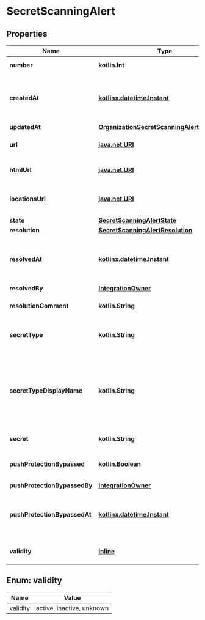 
# SecretScanningAlert

## Properties
Name | Type | Description | Notes
------------ | ------------- | ------------- | -------------
**number** | **kotlin.Int** | The security alert number. |  [optional] [readonly]
**createdAt** | [**kotlinx.datetime.Instant**](kotlinx.datetime.Instant.md) | The time that the alert was created in ISO 8601 format: &#x60;YYYY-MM-DDTHH:MM:SSZ&#x60;. |  [optional] [readonly]
**updatedAt** | [**OrganizationSecretScanningAlertUpdatedAt**](OrganizationSecretScanningAlertUpdatedAt.md) |  |  [optional]
**url** | [**java.net.URI**](java.net.URI.md) | The REST API URL of the alert resource. |  [optional] [readonly]
**htmlUrl** | [**java.net.URI**](java.net.URI.md) | The GitHub URL of the alert resource. |  [optional] [readonly]
**locationsUrl** | [**java.net.URI**](java.net.URI.md) | The REST API URL of the code locations for this alert. |  [optional]
**state** | [**SecretScanningAlertState**](SecretScanningAlertState.md) |  |  [optional]
**resolution** | [**SecretScanningAlertResolution**](SecretScanningAlertResolution.md) |  |  [optional]
**resolvedAt** | [**kotlinx.datetime.Instant**](kotlinx.datetime.Instant.md) | The time that the alert was resolved in ISO 8601 format: &#x60;YYYY-MM-DDTHH:MM:SSZ&#x60;. |  [optional]
**resolvedBy** | [**IntegrationOwner**](IntegrationOwner.md) |  |  [optional]
**resolutionComment** | **kotlin.String** | An optional comment to resolve an alert. |  [optional]
**secretType** | **kotlin.String** | The type of secret that secret scanning detected. |  [optional]
**secretTypeDisplayName** | **kotlin.String** | User-friendly name for the detected secret, matching the &#x60;secret_type&#x60;. For a list of built-in patterns, see \&quot;[Secret scanning patterns](https://docs.github.com/code-security/secret-scanning/secret-scanning-patterns#supported-secrets-for-advanced-security).\&quot; |  [optional]
**secret** | **kotlin.String** | The secret that was detected. |  [optional]
**pushProtectionBypassed** | **kotlin.Boolean** | Whether push protection was bypassed for the detected secret. |  [optional]
**pushProtectionBypassedBy** | [**IntegrationOwner**](IntegrationOwner.md) |  |  [optional]
**pushProtectionBypassedAt** | [**kotlinx.datetime.Instant**](kotlinx.datetime.Instant.md) | The time that push protection was bypassed in ISO 8601 format: &#x60;YYYY-MM-DDTHH:MM:SSZ&#x60;. |  [optional]
**validity** | [**inline**](#Validity) | The token status as of the latest validity check. |  [optional]


<a id="Validity"></a>
## Enum: validity
Name | Value
---- | -----
validity | active, inactive, unknown



